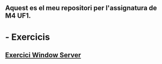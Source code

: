 ## Aquest es el meu repositori per l'assignatura de M4 UF1. 
# - Exercicis
##      [Exercici Window Server](WindowsServer.pdf)
